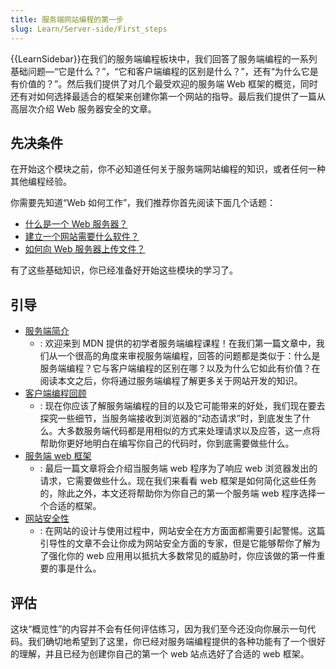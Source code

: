 ```yaml
---
title: 服务端网站编程的第一步
slug: Learn/Server-side/First_steps
---
```

{{LearnSidebar}}在我们的服务端编程板块中，我们回答了服务端编程的一系列基础问题—“它是什么？”，“它和客户端编程的区别是什么？”，还有“为什么它是有价值的？”。然后我们提供了对几个最受欢迎的服务端 Web 框架的概览，同时还有对如何选择最适合的框架来创建你第一个网站的指导。最后我们提供了一篇从高层次介绍 Web 服务器安全的文章。

## 先决条件

在开始这个模块之前，你不必知道任何关于服务端网站编程的知识，或者任何一种其他编程经验。

你需要先知道“Web 如何工作”，我们推荐你首先阅读下面几个话题：

- [什么是一个 Web 服务器？](/zh-CN/docs/Learn/Common_questions/What_is_a_web_server)
- [建立一个网站需要什么软件？](/en-US/docs/Learn/Common_questions/What_software_do_I_need)
- [如何向 Web 服务器上传文件？](/zh-CN/docs/Learn/Common_questions/Upload_files_to_a_web_server)

有了这些基础知识，你已经准备好开始这些模块的学习了。

## 引导

- [服务端简介](/zh-CN/docs/learn/Server-side/First_steps/Introduction)
  - : 欢迎来到 MDN 提供的初学者服务端编程课程！在我们第一篇文章中，我们从一个很高的角度来审视服务端编程，回答的问题都是类似于：什么是服务端编程？它与客户端编程的区别在哪？以及为什么它如此有价值？在阅读本文之后，你将通过服务端编程了解更多关于网站开发的知识。
- [客户端编程回顾](/zh-CN/docs/learn/Server-side/First_steps/Client-Server_overview)
  - : 现在你应该了解服务端编程的目的以及它可能带来的好处，我们现在要去探究一些细节，当服务端接收到浏览器的“动态请求”时，到底发生了什么。大多数服务端代码都是用相似的方式来处理请求以及应答，这一点将帮助你更好地明白在编写你自己的代码时，你到底需要做些什么。
- [服务端 web 框架](/zh-CN/docs/learn/Server-side/First_steps/Web_frameworks)
  - : 最后一篇文章将会介绍当服务端 web 程序为了响应 web 浏览器发出的请求，它需要做些什么。现在我们来看看 web 框架是如何简化这些任务的，除此之外，本文还将帮助你为你自己的第一个服务端 web 程序选择一个合适的框架。
- [网站安全性](/zh-CN/docs/learn/Server-side/First_steps/Website_security)
  - : 在网站的设计与使用过程中，网站安全在方方面面都需要引起警惕。这篇引导性的文章不会让你成为网站安全方面的专家，但是它能够帮你了解为了强化你的 web 应用用以抵抗大多数常见的威胁时，你应该做的第一件重要的事是什么。

## 评估

这块“概览性”的内容并不会有任何评估练习，因为我们至今还没向你展示一句代码。我们确切地希望到了这里，你已经对服务端编程提供的各种功能有了一个很好的理解，并且已经为创建你自己的第一个 web 站点选好了合适的 web 框架。
